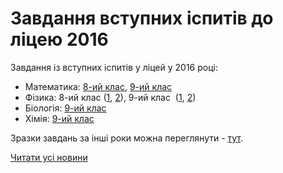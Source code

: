 # Завдання вступних іспитів до ліцею 2016

Завдання із вступних іспитів у ліцей у 2016 році:

- Математика: [8-ий клас](/images/blog/завдання-вступних-іспитів-до-ліцею-2016/mat_8kl_2016.jpg), [9-ий клас](/images/blog/завдання-вступних-іспитів-до-ліцею-2016/mat_9kl_2016.jpg)
- Фізика: 8-ий клас ([1](/images/blog/завдання-вступних-іспитів-до-ліцею-2016/phiz_1_8kl_2016.jpg), [2](/images/blog/завдання-вступних-іспитів-до-ліцею-2016/phiz_2_8kl_2016.jpg)), 9-ий клас  ([1](/images/blog/завдання-вступних-іспитів-до-ліцею-2016/phiz_1_9kl_2016.jpg), [2](/images/blog/завдання-вступних-іспитів-до-ліцею-2016/phiz_2_9kl_2016.jpg))
- Біологія: [9-ий клас](/files/blog/завдання-вступних-іспитів-до-ліцею-2016/biol_2016.doc)
- Хімія: [9-ий клас](/files/blog/завдання-вступних-іспитів-до-ліцею-2016/хімія.docx)

Зразки завдань за інші роки можна переглянути - [тут](/info/for-entrants/).

[Читати усі новини](/news)
